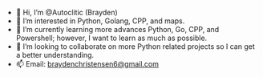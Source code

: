 - 👋 Hi, I’m @Autoclitic (Brayden)
- 👀 I’m interested in Python, Golang, CPP, and maps.
- 🌱 I’m currently learning more advances Python, Go, CPP, and Powershell; however, I want to learn as much as possible.
- 💞️ I’m looking to collaborate on more Python related projects so I can get a better understanding.
- 📫 Email: braydenchristensen6@gmail.com

<!---
Autoclitic/Autoclitic is a ✨ special ✨ repository because its `README.md` (this file) appears on your GitHub profile.
You can click the Preview link to take a look at your changes.
--->
